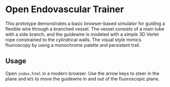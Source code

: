 # Open Endovascular Trainer

This prototype demonstrates a basic browser-based simulator for guiding a flexible wire through a branched vessel. The vessel consists of a main tube with a side branch, and the guidewire is modeled with a simple 3D Verlet rope constrained to the cylindrical walls. The visual style mimics fluoroscopy by using a monochrome palette and persistent trail.

## Usage

Open `index.html` in a modern browser. Use the arrow keys to steer in the plane and `W`/`S` to move the guidewire in and out of the fluoroscopic plane.
